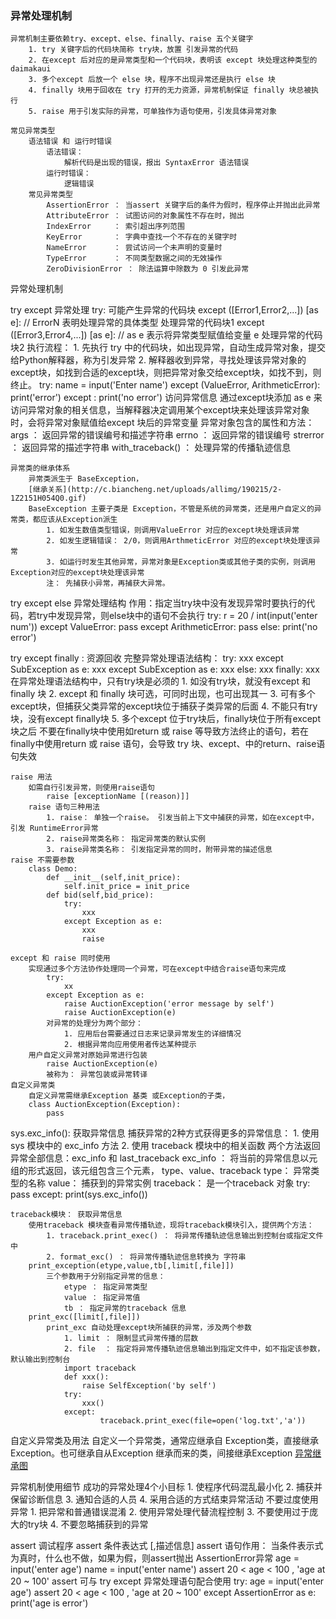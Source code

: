### 异常处理机制
	异常机制主要依赖try、except、else、finally、raise 五个关键字
		1. try 关键字后的代码块简称 try块，放置 引发异常的代码
		2. 在except 后对应的是异常类型和一个代码块，表明该 except 块处理这种类型的daimakaui	
		3. 多个except 后放一个 else 块，程序不出现异常还是执行 else 块
		4. finally 块用于回收在 try 打开的无力资源，异常机制保证 finally 块总被执行
		5. raise 用于引发实际的异常，可单独作为语句使用，引发具体异常对象

	常见异常类型
		语法错误 和 运行时错误
			语法错误：
				解析代码是出现的错误，报出 SyntaxError 语法错误
			运行时错误：
				逻辑错误
		常见异常类型
			AssertionError ： 当assert 关键字后的条件为假时，程序停止并抛出此异常
			AttributeError ： 试图访问的对象属性不存在时，抛出
			IndexError	   ： 索引超出序列范围
			KeyError	   ： 字典中查找一个不存在的关键字时
			NameError	   ： 尝试访问一个未声明的变量时
			TypeError	   ： 不同类型数据之间的无效操作
			ZeroDivisionError ： 除法运算中除数为 0 引发此异常

异常处理机制
	
try except 异常处理
	try:
		可能产生异常的代码块
	except ([Error1,Error2,...]) [as e]:		// ErrorN 表明处理异常的具体类型
		处理异常的代码块1
	except ([Error3,Error4,...]) [as e]:		// as e 表示将异常类型赋值给变量 e
		处理异常的代码块2
	执行流程：
		1. 先执行 try 中的代码块，如出现异常，自动生成异常对象，提交给Python解释器，称为引发异常
		2. 解释器收到异常，寻找处理该异常对象的except块，如找到合适的except块，则把异常对象交给except块，如找不到，则终止。
			try:
				name = input('Enter name')
			except (ValueError, ArithmeticError):
				print('error')
			except :
				print('no error')
	访问异常信息
		通过except块添加 as e 来访问异常对象的相关信息，当解释器决定调用某个except块来处理该异常对象时，会将异常对象赋值给except 块后的异常变量
		异常对象包含的属性和方法：
			args ： 返回异常的错误编号和描述字符串
			errno ： 返回异常的错误编号
			strerror ： 返回异常的描述字符串
			with_traceback() ： 处理异常的传播轨迹信息

	异常类的继承体系
		异常类派生于 BaseException，
		[继承关系](http://c.biancheng.net/uploads/allimg/190215/2-1Z2151H054Q0.gif)
		BaseException 主要子类是 Exception，不管是系统的异常类，还是用户自定义的异常类，都应该从Exception派生
			1. 如发生数值类型错误，则调用ValueError 对应的except块处理该异常
			2. 如发生逻辑错误： 2/0，则调用ArthmeticError 对应的except块处理该异常
			3. 如运行时发生其他异常，异常对象是Exception类或其他子类的实例，则调用Exception对应的except块处理该异常
			注： 先捕获小异常，再捕获大异常。

try except else 异常处理结构
	作用：指定当try块中没有发现异常时要执行的代码，若try中发现异常，则else块中的语句不会执行
		try:
			r = 20 / int(input('enter num'))
		except ValueError:
			pass
		except ArithmeticError:
			pass
		else:
			print('no error')
	
try except finally : 资源回收
	完整异常处理语法结构：
		try:
			xxx
		except SubException as e:
			xxx
		except SubException as e:
			xxx
		else:
			xxx
		finally:
			xxx
		在异常处理语法结构中，只有try块是必须的
			1. 如没有try块，就没有except 和 finally 块
			2. except 和 finally 块可选，可同时出现，也可出现其一
			3. 可有多个except块，但捕获父类异常的except块位于捕获子类异常的后面
			4. 不能只有try块，没有except  finally块
			5. 多个except 位于try块后，finally块位于所有except块之后
		不要在finally块中使用如return 或 raise 等导致方法终止的语句，若在finally中使用return 或 raise 语句，会导致 try 块、except、中的return、raise语句失效

	raise 用法
		如需自行引发异常，则使用raise语句
			raise [exceptionName [(reason)]]
		raise 语句三种用法
			1. raise： 单独一个raise。 引发当前上下文中捕获的异常，如在except中，引发 RuntimeError异常
			2. raise异常类名称： 指定异常类的默认实例
			3. raise异常类名称： 引发指定异常的同时，附带异常的描述信息
	raise 不需要参数
		class Demo:
			def __init__(self,init_price):
				self.init_price = init_price
			def bid(self,bid_price):
				try:
					xxx
				except Exception as e:
					xxx
					raise 

	except 和 raise 同时使用
		实现通过多个方法协作处理同一个异常，可在except中结合raise语句来完成
			try:
				xx
			except Exception as e:
				raise AuctionException('error message by self')
				raise AuctionException(e)
			对异常的处理分为两个部分：
				1. 应用后台需要通过日志来记录异常发生的详细情况
				2. 根据异常向应用使用者传达某种提示
		用户自定义异常对原始异常进行包装
			raise AuctionException(e)
			被称为： 异常包装或异常转译
	自定义异常类
		自定义异常需继承Exception 基类 或Exception的子类，
		class AuctionException(Exception):
			pass
		
sys.exc_info(): 获取异常信息
	捕获异常的2种方式获得更多的异常信息：
		1. 使用 sys 模块中的 exc_info 方法
		2. 使用 traceback 模块中的相关函数
	两个方法返回异常全部信息：exc_info 和 last_traceback 
			exc_info ： 将当前的异常信息以元组的形式返回，该元组包含三个元素， type、value、traceback
					type： 异常类型的名称
					value： 捕获到的异常实例
					traceback： 是一个traceback 对象
						try:
							pass
						except:
							print(sys.exc_info())

	traceback模块： 获取异常信息
		使用traceback 模块查看异常传播轨迹，现将traceback模块引入，提供两个方法：
			1. traceback.print_exec() ： 将异常传播轨迹信息输出到控制台或指定文件中
			2. format_exc()	： 将异常传播轨迹信息转换为 字符串
		print_exception(etype,value,tb[,limit[,file]])
			三个参数用于分别指定异常的信息：
				etype ： 指定异常类型
				value ： 指定异常值
				tb ： 指定异常的traceback 信息
		print_exc([limit[,file]])
			print_exc 自动处理except块所捕获的异常，涉及两个参数
				1. limit ： 限制显式异常传播的层数
				2. file  ： 指定将异常传播轨迹信息输出到指定文件中，如不指定该参数，默认输出到控制台
				import traceback
				def xxx():
					raise SelfException('by self')
				try:
					xxx()
				except:
						traceback.print_exec(file=open('log.txt','a'))

自定义异常类及用法
	自定义一个异常类，通常应继承自 Exception类，直接继承Exception。也可继承自从Exception 继承而来的类，间接继承Exception
	[异常继承图](http://c.biancheng.net/uploads/allimg/190819/2-1ZQ9154321244.gif)

异常机制使用细节
	成功的异常处理4个小目标
		1. 使程序代码混乱最小化
		2. 捕获并保留诊断信息
		3. 通知合适的人员
		4. 采用合适的方式结束异常活动
	不要过度使用异常
		1. 把异常和普通错误混淆
		2. 使用异常处理代替流程控制
		3. 不要使用过于庞大的try块
		4. 不要忽略捕获到的异常

assert 调试程序
	assert 条件表达式 [,描述信息]
		assert 语句作用： 当条件表示式为真时，什么也不做，如果为假，则assert抛出 AssertionError异常
			age = input('enter age')
			name = input('enter name')
			assert 20 < age < 100 , 'age at 20 ~ 100'
	assert 可与  try except 异常处理语句配合使用
		try:
			age = input('enter age')
			assert 20 < age < 100 , 'age at 20 ~ 100'
		except AssertionError as e:
			print('age is error')







